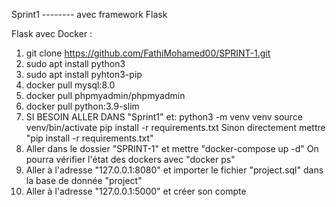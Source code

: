 Sprint1 -------- avec framework Flask

Flask avec Docker :
1. git clone https://github.com/FathiMohamed00/SPRINT-1.git
2. sudo apt install python3
3. sudo apt install pyhton3-pip
4. docker pull mysql:8.0
5. docker pull phpmyadmin/phpmyadmin
6. docker pull python:3.9-slim
7. SI BESOIN ALLER DANS "Sprint1" et: python3 -m venv venv
                                      source venv/bin/activate
                                      pip install -r requirements.txt
  Sinon directement mettre "pip install -r requirements.txt"
8. Aller dans le dossier "SPRINT-1" et mettre "docker-compose up -d"
   On pourra vérifier l'état des dockers avec "docker ps"
9. Aller à l'adresse "127.0.0.1:8080" et importer le fichier "project.sql" dans la base de donnée "project"
10. Aller à l'adresse "127.0.0.1:5000" et créer son compte


